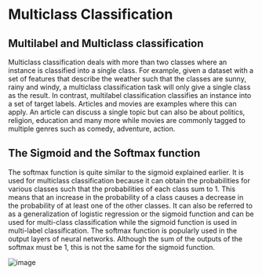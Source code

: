 # Multiclass Classification
## Multilabel and Multiclass classification

Multiclass classification deals with more than two classes where an instance is classified into a single class. For example, given a dataset with a set of features that describe the weather such that the classes are sunny, rainy and windy, a multiclass classification task will only give a single class as the result. In contrast, multilabel classification classifies an instance into a set of target labels. Articles and movies are examples where this can apply. An article can discuss a single topic but can also be about politics, religion, education and many more while movies are commonly tagged to multiple genres such as comedy, adventure, action.

## The Sigmoid and the Softmax function

The softmax function is quite similar to the sigmoid explained earlier. It is used for multiclass classification because it can obtain the probabilities for various classes such that the probabilities of each class sum to 1. This means that an increase in the probability of a class causes a decrease in the probability of at least one of the other classes.
It can also be referred to as a generalization of logistic regression or the sigmoid function and can be used for multi-class classification while the sigmoid function is used in multi-label classification.
The softmax function is popularly used in the output layers of neural networks. Although the sum of the outputs of the softmax must be 1, this is not the same for the sigmoid function. 

![image](https://user-images.githubusercontent.com/93423367/206909334-159be9c3-14a2-44da-ac50-98315f9381e2.png)
